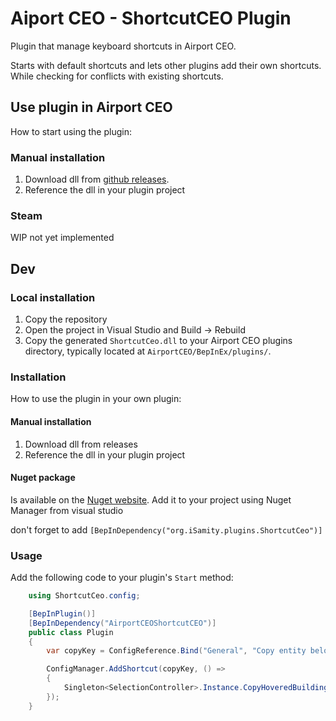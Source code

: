 # Aiport CEO - ShortcutCEO Plugin

Plugin that manage keyboard shortcuts in Airport CEO.

Starts with default shortcuts and lets other plugins add their own shortcuts. While checking for conflicts with existing shortcuts.

## Use plugin in Airport CEO
How to start using the plugin:

### Manual installation
1. Download dll from [github releases](https://github.com/iSamity/AirportCEO-ShortcutCeo-V4/releases). 
2. Reference the dll in your plugin project 

### Steam
WIP not yet implemented

## Dev

### Local installation
1. Copy the repository
2. Open the project in Visual Studio and Build -> Rebuild
3. Copy the generated `ShortcutCeo.dll` to your Airport CEO plugins directory, typically located at `AirportCEO/BepInEx/plugins/`.

### Installation
How to use the plugin in your own plugin:

#### Manual installation
1. Download dll from releases
2. Reference the dll in your plugin project 

#### Nuget package
Is available on the [Nuget website](https://www.nuget.org/packages/ShortcutCeo/). 
Add it to your project using Nuget Manager from visual studio

don't forget to add `[BepInDependency("org.iSamity.plugins.ShortcutCeo")]`

### Usage
Add the following code to your plugin's `Start` method:
```csharp	
    using ShortcutCeo.config;

    [BepInPlugin()]
    [BepInDependency("AirportCEOShortcutCEO")]
    public class Plugin 
    {    
        var copyKey = ConfigReference.Bind("General", "Copy entity below cursor", new KeyboardShortcut(KeyCode.C, KeyCode.LeftControl), "Default in game is control + c");

        ConfigManager.AddShortcut(copyKey, () =>
        {
            Singleton<SelectionController>.Instance.CopyHoveredBuilding();
        });
    }
```
